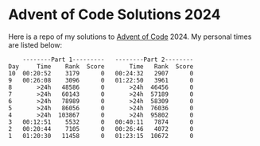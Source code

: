 # Advent of Code Solutions 2024
Here is a repo of my solutions to [Advent of Code](https://adventofcode.com) 2024. My personal times are listed below:

```
    --------Part 1---------   --------Part 2--------
Day     Time    Rank  Score       Time   Rank  Score
10  00:20:52    3179      0   00:24:32   2907      0
9   00:26:08    3096      0   01:22:50   3961      0
8       >24h   48586      0       >24h  46456      0
7       >24h   60143      0       >24h  57189      0
6       >24h   78989      0       >24h  58309      0
5       >24h   86056      0       >24h  76036      0
4       >24h  103867      0       >24h  95802      0
3   00:12:51    5532      0   00:40:11   7874      0
2   00:20:44    7105      0   00:26:46   4072      0
1   01:20:30   11458      0   01:23:15  10672      0

```
